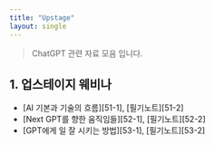 ```yaml
---
title: "Upstage"
layout: single
---
```


> ChatGPT 관련 자료 모음 입니다.

## 1. 업스테이지 웨비나
* [AI 기본과 기술의 흐름][51-1], [필기노트][51-2]
* [Next GPT를 향한 움직임들][52-1], [필기노트][52-2]
* [GPT에게 일 잘 시키는 방법][53-1], [필기노트][53-2]

